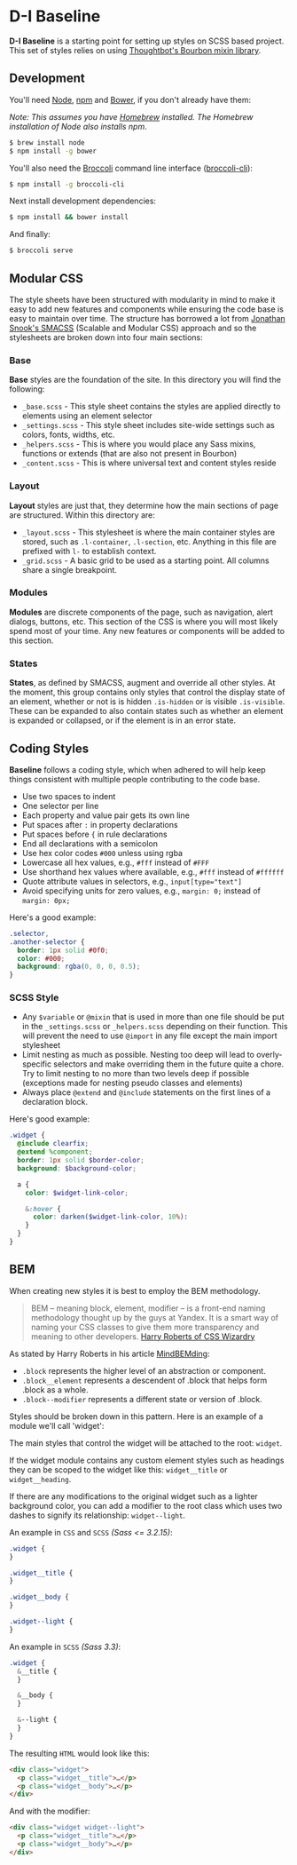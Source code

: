 # D-I Baseline

**D-I Baseline** is a starting point for setting up styles on SCSS based project. This set of styles relies on using [Thoughtbot's Bourbon mixin library](http://bourbon.io).

## Development

You'll need [Node](http://nodejs.org), [npm](https://www.npmjs.org) and [Bower](http://bower.io), if you don't already have them:

_Note: This assumes you have [Homebrew](http://brew.sh) installed. The Homebrew installation of Node also installs npm_.

```sh
$ brew install node
$ npm install -g bower
```

You'll also need the [Broccoli](https://github.com/broccolijs/broccoli) command line interface ([broccoli-cli](https://github.com/broccolijs/broccoli-cli)):

```sh
$ npm install -g broccoli-cli
```

Next install development dependencies:

```sh
$ npm install && bower install
```

And finally:

```sh
$ broccoli serve
```

## Modular CSS

The style sheets have been structured with modularity in mind to make it easy to add new features and components while ensuring the code base is easy to maintain over time. The structure has borrowed a lot from [Jonathan Snook's SMACSS](http://smacss.com) (Scalable and Modular CSS) approach and so the stylesheets are broken down into four main sections:

### Base

**Base** styles are the foundation of the site. In this directory you will find the following:

- `_base.scss` - This style sheet contains the styles are applied directly to elements using an element selector
- `_settings.scss` - This style sheet includes site-wide settings such as colors, fonts, widths, etc.
- `_helpers.scss` - This is where you would place any Sass mixins, functions or extends (that are also not present in Bourbon)
- `_content.scss` - This is where universal text and content styles reside

### Layout

**Layout** styles are just that, they determine how the main sections of page are structured. Within this directory are:

- `_layout.scss` - This stylesheet is where the main container styles are stored, such as `.l-container`, `.l-section`, etc. Anything in this file are prefixed with `l-` to establish context.
- `_grid.scss` - A basic grid to be used as a starting point. All columns share a single breakpoint.

### Modules

**Modules** are discrete components of the page, such as navigation, alert dialogs, buttons, etc. This section of the CSS is where you will most likely spend most of your time. Any new features or components will be added to this section.

### States

**States**, as defined by SMACSS, augment and override all other styles. At the moment, this group contains only styles that control the display state of an element, whether or not is is hidden `.is-hidden` or is visible `.is-visible`. These can be expanded to also contain states such as whether an element is expanded or collapsed, or if the element is in an error state.

## Coding Styles

**Baseline** follows a coding style, which when adhered to will help keep things consistent with multiple people contributing to the code base.

- Use two spaces to indent
- One selector per line
- Each property and value pair gets its own line
- Put spaces after `:` in property declarations
- Put spaces before `{` in rule declarations
- End all declarations with a semicolon
- Use hex color codes `#000` unless using rgba
- Lowercase all hex values, e.g., `#fff` instead of `#FFF`
- Use shorthand hex values where available, e.g., `#fff` instead of `#ffffff`
- Quote attribute values in selectors, e.g., `input[type="text"]`
- Avoid specifying units for zero values, e.g., `margin: 0;` instead of `margin: 0px;`

Here's a good example:

```css
.selector,
.another-selector {
  border: 1px solid #0f0;
  color: #000;
  background: rgba(0, 0, 0, 0.5);
}
```

### SCSS Style

- Any `$variable` or `@mixin` that is used in more than one file should be put in the `_settings.scss` or `_helpers.scss` depending on their function. This will prevent the need to use `@import` in any file except the main import stylesheet
- Limit nesting as much as possible. Nesting too deep will lead to overly-specific selectors and make overriding them in the future quite a chore. Try to limit nesting to no more than two levels deep if possible (exceptions made for nesting pseudo classes and elements)
- Always place `@extend` and `@include` statements on the first lines of a declaration block.

Here's good example:

```scss
.widget {
  @include clearfix;
  @extend %component;
  border: 1px solid $border-color;
  background: $background-color;

  a {
    color: $widget-link-color;

    &:hover {
      color: darken($widget-link-color, 10%):
    }
  }
}
```

## BEM

When creating new styles it is best to employ the BEM methodology.

> BEM – meaning block, element, modifier – is a front-end naming methodology thought up by the guys at Yandex. It is a smart way of naming your CSS classes to give them more transparency and meaning to other developers. [Harry Roberts of CSS Wizardry](http://csswizardry.com/2013/01/mindbemding-getting-your-head-round-bem-syntax/)

As stated by Harry Roberts in his article [MindBEMding](http://csswizardry.com/2013/01/mindbemding-getting-your-head-round-bem-syntax/):

- `.block` represents the higher level of an abstraction or component.
- `.block__element` represents a descendent of .block that helps form .block as a whole.
- `.block--modifier` represents a different state or version of .block.

Styles should be broken down in this pattern. Here is an example of a module we'll call 'widget':

The main styles that control the widget will be attached to the root: `widget`.

If the widget module contains any custom element styles such as headings they can be scoped to the widget like this: `widget__title` or `widget__heading`.

If there are any modifications to the original widget such as a lighter background color, you can add a modifier to the root class which uses two dashes to signify its relationship: `widget--light`.

An example in `CSS` and `SCSS` *(Sass <= 3.2.15)*:

```scss
.widget {
}

.widget__title {
}

.widget__body {
}

.widget--light {
}
```

An example in `SCSS` *(Sass 3.3)*:

```scss
.widget {
  &__title {
  }

  &__body {
  }

  &--light {
  }
}
```

The resulting `HTML` would look like this:

```html
<div class="widget">
  <p class="widget__title">…</p>
  <p class="widget__body">…</p>
</div>
```
And with the modifier:

```html
<div class="widget widget--light">
  <p class="widget__title">…</p>
  <p class="widget__body">…</p>
</div>
```
